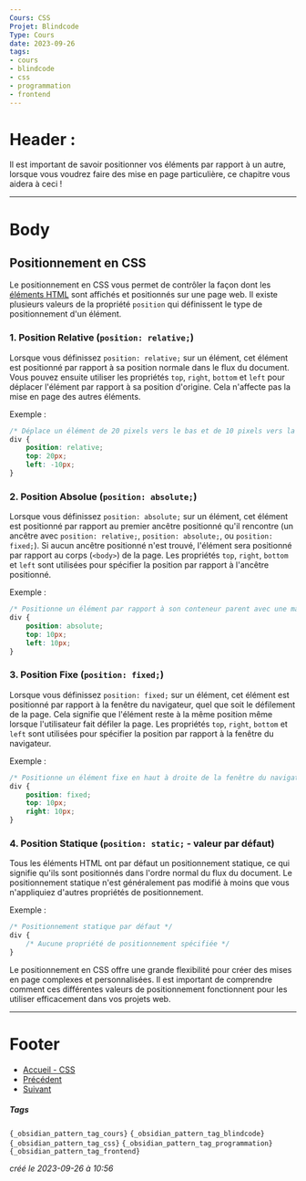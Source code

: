 ```yaml
---
Cours: CSS
Projet: Blindcode
Type: Cours
date: 2023-09-26
tags:
- cours
- blindcode
- css
- programmation
- frontend
---
```

   
# Header :   
   
Il est important de savoir positionner vos éléments par rapport à un autre, lorsque vous voudrez faire des mise en page particulière, ce chapitre vous aidera à ceci !   
   
   
-------------------------------------------------------------------------------   
# Body   
   
## Positionnement en CSS   
   
Le positionnement en CSS vous permet de contrôler la façon dont les [éléments HTML](../../../Tutoriels/HTML/Autres%20Ressources/HTML%20-%20Les%20balises%20principales.md) sont affichés et positionnés sur une page web. Il existe plusieurs valeurs de la propriété `position` qui définissent le type de positionnement d'un élément.   
   
### 1. Position Relative (`position: relative;`)   
   
Lorsque vous définissez `position: relative;` sur un élément, cet élément est positionné par rapport à sa position normale dans le flux du document. Vous pouvez ensuite utiliser les propriétés `top`, `right`, `bottom` et `left` pour déplacer l'élément par rapport à sa position d'origine. Cela n'affecte pas la mise en page des autres éléments.   
   
Exemple :   
   
```css
/* Déplace un élément de 20 pixels vers le bas et de 10 pixels vers la gauche par rapport à sa position d'origine */
div {
    position: relative;
    top: 20px;
    left: -10px;
}
```
   
   
### 2. Position Absolue (`position: absolute;`)   
   
Lorsque vous définissez `position: absolute;` sur un élément, cet élément est positionné par rapport au premier ancêtre positionné qu'il rencontre (un ancêtre avec `position: relative;`, `position: absolute;`, ou `position: fixed;`). Si aucun ancêtre positionné n'est trouvé, l'élément sera positionné par rapport au corps (`<body>`) de la page. Les propriétés `top`, `right`, `bottom` et `left` sont utilisées pour spécifier la position par rapport à l'ancêtre positionné.   
   
Exemple :   
   
```CSS
/* Positionne un élément par rapport à son conteneur parent avec une marge de 10 pixels en haut et à gauche */
div {
    position: absolute;
    top: 10px;
    left: 10px;
}
```
   
   
### 3. Position Fixe (`position: fixed;`)   
   
Lorsque vous définissez `position: fixed;` sur un élément, cet élément est positionné par rapport à la fenêtre du navigateur, quel que soit le défilement de la page. Cela signifie que l'élément reste à la même position même lorsque l'utilisateur fait défiler la page. Les propriétés `top`, `right`, `bottom` et `left` sont utilisées pour spécifier la position par rapport à la fenêtre du navigateur.   
   
Exemple :   
   
```CSS
/* Positionne un élément fixe en haut à droite de la fenêtre du navigateur */
div {
    position: fixed;
    top: 10px;
    right: 10px;
}
```
   
   
### 4. Position Statique (`position: static;` - valeur par défaut)   
   
Tous les éléments HTML ont par défaut un positionnement statique, ce qui signifie qu'ils sont positionnés dans l'ordre normal du flux du document. Le positionnement statique n'est généralement pas modifié à moins que vous n'appliquiez d'autres propriétés de positionnement.   
   
Exemple :   
   
```CSS
/* Positionnement statique par défaut */
div {
    /* Aucune propriété de positionnement spécifiée */
}
```
   
   
Le positionnement en CSS offre une grande flexibilité pour créer des mises en page complexes et personnalisées. Il est important de comprendre comment ces différentes valeurs de positionnement fonctionnent pour les utiliser efficacement dans vos projets web.   
   
   
---------------------------------------------------------------------------   
# Footer   
   
   
- [Accueil - CSS](../../../Tutoriels/CSS/Accueil%20-%20CSS.md)   
- [Précédent](../../../Tutoriels/CSS/3%20-%20Mise%20en%20Page%20et%20Flexbox/CSS%20-%20Utilisation%20de%20marges%2C%20de%20paddings%20et%20de%20bordures.md)   
- [Suivant](../../../Tutoriels/CSS/3%20-%20Mise%20en%20Page%20et%20Flexbox/CSS%20-%20Exercices%20-%20Cr%C3%A9ation%20de%20mises%20en%20page%20simples.md)   
##### Tags   
`{_obsidian_pattern_tag_cours}` `{_obsidian_pattern_tag_blindcode}` `{_obsidian_pattern_tag_css}` `{_obsidian_pattern_tag_programmation}` `{_obsidian_pattern_tag_frontend}`   
   
*créé le 2023-09-26 à 10:56*